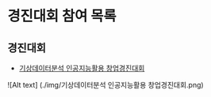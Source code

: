 # 경진대회 참여 목록
## 경진대회
- [기상데이터분석 인공지능활용 창업경진대회](https://sapiensteam.com/bbs/event/bbsDetail.do?bbsSn=50)

![Alt text] (./img/기상데이터분석 인공지능활용 창업경진대회.png)